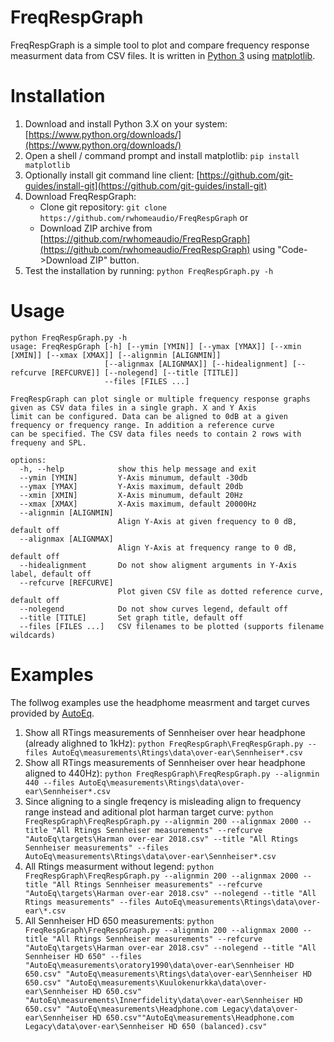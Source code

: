 # FreqRespGraph

FreqRespGraph is a simple tool to plot and compare frequency response measurment data from CSV files. It is written in [Python 3](https://www.python.org/) using [matplotlib](https://matplotlib.org/).

# Installation
1. Download and install Python 3.X on your system: [https://www.python.org/downloads/](https://www.python.org/downloads/)
1. Open a shell / command prompt and install matplotlib: `pip install matplotlib`
1. Optionally install git command line client: [https://github.com/git-guides/install-git](https://github.com/git-guides/install-git)
1. Download FreqRespGraph:
   - Clone git repository: `git clone https://github.com/rwhomeaudio/FreqRespGraph` or
   - Download ZIP archive from [https://github.com/rwhomeaudio/FreqRespGraph](https://github.com/rwhomeaudio/FreqRespGraph) using "Code->Download ZIP" button.
1. Test the installation by running: `python FreqRespGraph.py -h`
# Usage
```
python FreqRespGraph.py -h
usage: FreqRespGraph [-h] [--ymin [YMIN]] [--ymax [YMAX]] [--xmin [XMIN]] [--xmax [XMAX]] [--alignmin [ALIGNMIN]]
                     [--alignmax [ALIGNMAX]] [--hidealignment] [--refcurve [REFCURVE]] [--nolegend] [--title [TITLE]]
                     --files [FILES ...]

FreqRespGraph can plot single or multiple frequency response graphs given as CSV data files in a single graph. X and Y Axis
limit can be configured. Data can be aligned to 0dB at a given frequency or frequency range. In addition a reference curve
can be specified. The CSV data files needs to contain 2 rows with frequeny and SPL.

options:
  -h, --help            show this help message and exit
  --ymin [YMIN]         Y-Axis minumum, default -30db
  --ymax [YMAX]         Y-Axis maximum, default 20db
  --xmin [XMIN]         X-Axis minumum, default 20Hz
  --xmax [XMAX]         X-Axis maximum, default 20000Hz
  --alignmin [ALIGNMIN]
                        Align Y-Axis at given frequency to 0 dB, default off
  --alignmax [ALIGNMAX]
                        Align Y-Axis at frequency range to 0 dB, default off
  --hidealignment       Do not show aligment arguments in Y-Axis label, default off
  --refcurve [REFCURVE]
                        Plot given CSV file as dotted reference curve, default off
  --nolegend            Do not show curves legend, default off
  --title [TITLE]       Set graph title, default off
  --files [FILES ...]   CSV filenames to be plotted (supports filename wildcards)
  ```
# Examples
The follwog examples use the headphome measrment and target curves provided by [AutoEq](https://github.com/jaakkopasanen/AutoEq).

1. Show all RTings measurements of Sennheiser over hear headphone (already alighned to 1kHz): `python FreqRespGraph\FreqRespGraph.py --files AutoEq\measurements\Rtings\data\over-ear\Sennheiser*.csv`
2. Show all RTings measurements of Sennheiser over hear headphone aligned to 440Hz): `python FreqRespGraph\FreqRespGraph.py --alignmin 440 --files AutoEq\measurements\Rtings\data\over-ear\Sennheiser*.csv`
3. Since aligning to a single freqency is misleading align to frequency range instead and aditional plot harman target curve: `python FreqRespGraph\FreqRespGraph.py --alignmin 200 --alignmax 2000 --title "All Rtings Sennheiser measurements" --refcurve "AutoEq\targets\Harman over-ear 2018.csv" --title "All Rtings Sennheiser measurements" --files AutoEq\measurements\Rtings\data\over-ear\Sennheiser*.csv`
4. All Rtings measurment without legend: `python FreqRespGraph\FreqRespGraph.py --alignmin 200 --alignmax 2000 --title "All Rtings Sennheiser measurements" --refcurve "AutoEq\targets\Harman over-ear 2018.csv" --nolegend --title "All Rtings measurements" --files AutoEq\measurements\Rtings\data\over-ear\*.csv`
5. All Sennheiser HD 650 measurements: `python FreqRespGraph\FreqRespGraph.py --alignmin 200 --alignmax 2000 --title "All Rtings Sennheiser measurements" --refcurve "AutoEq\targets\Harman over-ear 2018.csv" --nolegend --title "All Sennheiser HD 650" --files "AutoEq\measurements\oratory1990\data\over-ear\Sennheiser HD 650.csv" "AutoEq\measurements\Rtings\data\over-ear\Sennheiser HD 650.csv" "AutoEq\measurements\Kuulokenurkka\data\over-ear\Sennheiser HD 650.csv" "AutoEq\measurements\Innerfidelity\data\over-ear\Sennheiser HD 650.csv" "AutoEq\measurements\Headphone.com Legacy\data\over-ear\Sennheiser HD 650.csv""AutoEq\measurements\Headphone.com Legacy\data\over-ear\Sennheiser HD 650 (balanced).csv"`
  
